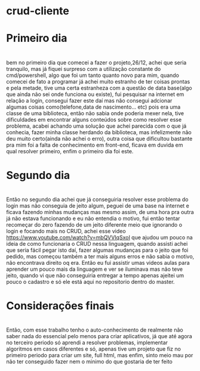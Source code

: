 # crud-cliente
# Primeiro dia <h1>
  bem no primeiro dia que comecei a fazer o projeto,26/12, achei que seria tranquilo, mas já fiquei surpreso com a utilização constante do cmd/powershell, algo que foi um tanto quanto novo para mim, quando comecei de fato a programar já achei muito estranho de ter coisas prontas e pela metade, tive uma certa estranheza com a questão de data base(algo que ainda não sei onde funciona ou existe), fui pesquisar na internet em relação a login, consegui fazer este daí mas não consegui adcionar algumas coisas como(telefone,data de nascimento... etc) pois era uma classe de uma biblioteca, então não sabia onde poderia mexer nela, tive dificuldades em encontrar alguns conteúdos sobre como resolver esse problema, acabei achando uma solução que achei parecida com o que já conhecia, fazer minha classe herdando da biblioteca, mas infelizmente não deu muito certo(ainda não achei o erro), outra coisa que dificultou bastante pra mim foi a falta de conhecimento em front-end, ficava em duvida em qual resolver primeiro, enfim o primeiro dia foi este.
  
# Segundo dia <h1>
  Então no segundo dia achei que já conseguiria resolver esse problema do login mas não conseguia de jeito algum, peguei de uma base na internet e ficava fazendo minhas mudanças mas mesmo assim, de uma hora pra outra já não estava funcionando e eu não entendia o motivo, fui então tentar recomeçar do zero fazendo de um jeito diferente meio que ignorando o login e focando mais no CRUD, achei esse video https://www.youtube.com/watch?v=mbQVVIqSxoI que ajudou um pouco na ideia de como funcionaria o CRUD nessa linguagem, quando assisti achei que seria fácil pegar isto daí, fazer algumas mudanças para o jeito que foi pedido, mas começou também a ter mais alguns erros e não sabia o motivo, não encontrava direito oq era. Então eu fui assistir umas videos aulas para aprender um pouco mais da linguagem e ver se iluminava mas não teve jeito, quando vi que não conseguiria entregar a tempo apenas ajeitei um pouco o cadastro e só ele está aqui no repositorio dentro do master.
  
# Considerações finais <h1>
  Então, com esse trabalho tenho o auto-conhecimento de realmente não saber nada do essencial pelo menos para criar aplicativos, já que até agora no terceiro periodo só aprendi a resolver problemas, implementar algoritmos em casos diferentes e só, apenas tive um projeto que fiz no primeiro periodo para criar um site, full html, mas enfim, sinto meio mau por não ter conseguido fazer nem o minimo do que gostaria de ter feito
